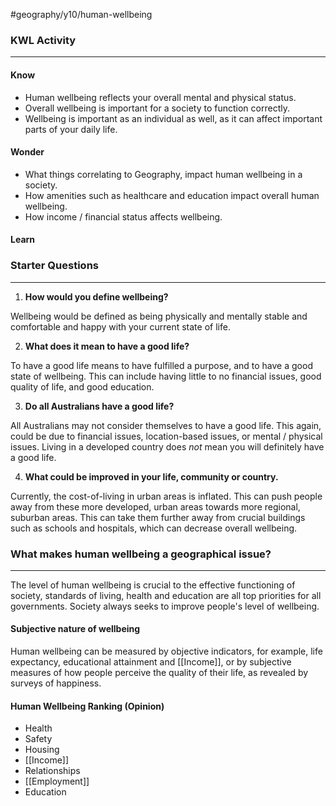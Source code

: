 #geography/y10/human-wellbeing

### KWL Activity
---

#### Know
- Human wellbeing reflects your overall mental and physical status. 
- Overall wellbeing is important for a society to function correctly.
- Wellbeing is important as an individual as well, as it can affect important parts of your daily life.

#### Wonder
- What things correlating to Geography, impact human wellbeing in a society.
- How amenities such as healthcare and education impact overall human wellbeing.
- How income / financial status affects wellbeing.

#### Learn


### Starter Questions
---

1. **How would you define wellbeing?**

Wellbeing would be defined as being physically and mentally stable and comfortable and happy with your current state of life.

2. **What does it mean to have a good life?**

To have a good life means to have fulfilled a purpose, and to have a good state of wellbeing. This can include having little to no financial issues, good quality of life, and good education.

3. **Do all Australians have a good life?**

All Australians may not consider themselves to have a good life. This again, could be due to financial issues, location-based issues, or mental / physical issues. Living in a developed country does *not* mean you will definitely have a good life.

4. **What could be improved in your life, community or country.**

Currently, the cost-of-living in urban areas is inflated. This can push people away from these more developed, urban areas towards more regional, suburban areas. This can take them further away from crucial buildings such as schools and hospitals, which can decrease overall wellbeing.


### What makes human wellbeing a geographical issue?
---
The level of human wellbeing is crucial to the effective functioning of society, standards of living, health and education are all top priorities for all governments. Society always seeks to improve people's level of wellbeing.

#### Subjective nature of wellbeing
Human wellbeing can be measured by objective indicators, for example, life expectancy, educational attainment and [[Income]], or by subjective measures of how people perceive the quality of their life, as revealed by surveys of happiness.

#### Human Wellbeing Ranking (Opinion)
- Health
- Safety
- Housing
- [[Income]]
- Relationships
- [[Employment]]
- Education